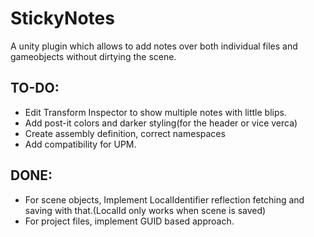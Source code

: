 # StickyNotes
A unity plugin which allows to add notes over both individual files and gameobjects without dirtying the scene.

## TO-DO:
* Edit Transform Inspector to show multiple notes with little blips.
* Add post-it colors and darker styling(for the header or vice verca)
* Create assembly definition, correct namespaces
* Add compatibility for UPM.

## DONE:
* For scene objects, Implement LocalIdentifier reflection fetching and saving with that.(LocalId only works when scene is saved)
* For project files, implement GUID based approach.

